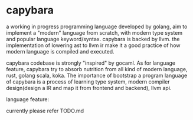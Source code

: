 # capybara

a working in progress programming language developed by golang, aim to implement a "modern" language from scratch, with modern type system and popular language keyword/syntax. capybara is backed by llvm. the implementation of lowering ast to llvm ir make it a good practice of how modern language is compiled and executed.

capybara codebase is strongly "inspired" by gocaml. As for language feature, capybara try to absorb nutrition from all kind of modern language, rust, golang scala, koka. The importance of bootstrap a program language of capybara is a process of learning type system, modern compiler design(design a IR and map it from frontend and backend), llvm api.

language feature:

currently please refer TODO.md
